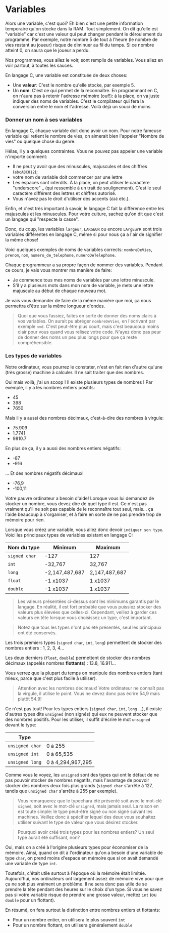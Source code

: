 # **Variables**

Alors une variable, c'est quoi?
Eh bien c'est une petite information temporaire qu'on stocke dans la RAM. Tout simplement.
On dit qu'elle est "variable" car c'est une valeur qui peut changer pendant le déroulement du programme. Par exemple, notre nombre 5 de tout à l'heure (le nombre de vies restant au joueur) risque de diminuer au fil du temps. Si ce nombre atteint 0, on saura que le joueur a perdu.

Nos programmes, vous allez le voir, sont remplis de variables. Vous allez en voir partout, à toutes les sauces.

En langage C, une variable est constituée de deux choses:

- Une **valeur**: C'est le nombre qu'elle stocke, par exemple 5.
- Un **nom**: C'est ce qui permet de la reconnaître. En programmant en C, on n'aura pas à retenir l'adresse mémoire (ouf!): à la place, on va juste indiquer des noms de variables. C'est le compilateur qui fera la conversion entre le nom et l'adresse. Voilà déjà un souci de moins.

### **Donner un nom à ses variables**

En langage C, chaque variable doit donc avoir un nom. Pour notre fameuse variable qui retient le nombre de vies, on aimerait bien l'appeler "Nombre de vies" ou quelque chose du genre.

Hélas, il y a quelques contraintes. Vous ne pouvez pas appeler une variable n'importe comment:

- Il ne peut y avoir que des minuscules, majuscules et des chiffres (`abcABC012`);
- votre nom de variable doit commencer par une lettre
- Les espaces sont interdits. À la place, on peut utiliser le caractère "underscore" \_ (qui ressemble à un trait de soulignement). C'est le seul caractère différent des lettres et chiffres autorisé.
- Vous n'avez pas le droit d'utiliser des accents (`éàê` etc.).

Enfin, et c'est très important à savoir, le langage C fait la différence entre les majuscules et les minuscules. Pour votre culture, sachez qu'on dit que c'est un langage qui "respecte la casse".

Donc, du coup, les variables `largeur`, `LARGEUR` ou encore `LArgEurR` sont trois variables différentes en langage C, même si pour nous ça a l'air de signifier la même chose!

Voici quelques exemples de noms de variables corrects: `nombreDeVies`, `prenom`, `nom`, `numero_de_telephone`, `numeroDeTelephone`.

Chaque programmeur a sa propre façon de nommer des variables. Pendant ce cours, je vais vous montrer ma manière de faire:

- Je commence tous mes noms de variables par une lettre minuscule.
- S'il y a plusieurs mots dans mon nom de variable, je mets une lettre majuscule au début de chaque nouveau mot.

Je vais vous demander de faire de la même manière que moi, ça nous permettra d'être sur la même longueur d'ondes.

> Quoi que vous fassiez, faites en sorte de donner des noms clairs à vos variables. On aurait pu abréger `nombreDeVies`, en l'écrivant par exemple `nvd`. C'est peut-être plus court, mais c'est beaucoup moins clair pour vous quand vous relisez votre code. N'ayez donc pas peur de donner des noms un peu plus longs pour que ça reste compréhensible.

### **Les types de variables**

Notre ordinateur, vous pourrez le constater, n'est en fait rien d'autre qu'une (très grosse) machine à calculer. Il ne sait traiter que des nombres.

Oui mais voilà, j'ai un scoop ! Il existe plusieurs types de nombres ! Par exemple, il y a les nombres entiers positifs:

- 45
- 398
- 7650

Mais il y a aussi des nombres décimaux, c'est-à-dire des nombres à virgule:

- 75.909
- 1.7741
- 9810.7

En plus de ça, il y a aussi des nombres entiers négatifs:

- -87
- -916

… Et des nombres négatifs décimaux!

- -76,9
- -100,11

Votre pauvre ordinateur a besoin d'aide! Lorsque vous lui demandez de stocker un nombre, vous devez dire de quel type il est. Ce n'est pas vraiment qu'il ne soit pas capable de le reconnaître tout seul, mais… ça l'aide beaucoup à s'organiser, et à faire en sorte de ne pas prendre trop de mémoire pour rien.

Lorsque vous créez une variable, vous allez donc devoir `indiquer son type`.
Voici les principaux types de variables existant en langage C:

| Nom du type   | Minimum        | Maximum       |
| ------------- | -------------- | ------------- |
| `signed char` | -127           | 127           |
| `int`         | -32,767        | 32,767        |
| `long`        | -2,147,487,687 | 2,147,487,687 |
| `float`       | -1 x1037       | 1 x1037       |
| `double`      | -1 x1037       | 1 x1037       |

> Les valeurs présentées ci-dessus sont les minimums garantis par le langage. En réalité, il est fort probable que vous puissiez stocker des valeurs plus élevées que celles-ci. Cependant, veillez à garder ces valeurs en tête lorsque vous choisissez un type, c'est important.

> Notez que tous les types n'ont pas été présentés, seul les principaux ont été conservés.

Les trois premiers types (`signed char`, `int`, `long`) permettent de stocker des nombres entiers : 1, 2, 3, 4…

Les deux derniers (`float`, `double`) permettent de stocker des nombres décimaux (appelés nombres **flottants**) : 13.8, 16.911…

Vous verrez que la plupart du temps on manipule des nombres entiers (tant mieux, parce que c'est plus facile à utiliser).

> Attention avec les nombres décimaux! Votre ordinateur ne connaît pas la virgule, il utilise le point. Vous ne devez donc pas écrire 54,9 mais plutôt 54.9!

Ce n'est pas tout! Pour les types entiers (`signed char`, `int`, `long` …), il existe d'autres types dits `unsigned` (non signés) qui eux ne peuvent stocker que des nombres positifs. Pour les utiliser, il suffit d'écrire le mot `unsigned` devant le type:

| Type            |                   |
| --------------- | ----------------- |
| `unsigned char` | 0 à 255           |
| `unsigned int`  | 0 à 65,535        |
| `unsigned long` | 0 à 4,294,967,295 |

Comme vous le voyez, les `unsigned` sont des types qui ont le défaut de ne pas pouvoir stocker de nombres négatifs, mais l'avantage de pouvoir stocker des nombres deux fois plus grands (`signed char` s'arrête à 127, tandis que `unsigned char` s'arrête à 255 par exemple).

> Vous remarquerez que le typechara été présenté soit avec le mot-clé `signed`, soit avec le mot-clé `unsigned`, mais jamais seul. La raison en est toute simple: le type peut-être signé ou non signé suivant les machines. Veillez donc à spécifier lequel des deux vous souhaitez utiliser suivant le type de valeur que vous désirez stocker.

> Pourquoi avoir créé trois types pour les nombres entiers? Un seul type aurait été suffisant, non?

Oui, mais on a créé à l'origine plusieurs types pour économiser de la mémoire. Ainsi, quand on dit à l'ordinateur qu'on a besoin d'une variable de type `char`, on prend moins d'espace en mémoire que si on avait demandé une variable de type `int`.

Toutefois, c'était utile surtout à l'époque où la mémoire était limitée. Aujourd'hui, nos ordinateurs ont largement assez de mémoire vive pour que ça ne soit plus vraiment un problème. Il ne sera donc pas utile de se prendre la tête pendant des heures sur le choix d'un type. Si vous ne savez pas si votre variable risque de prendre une grosse valeur, mettez `int` (ou `double` pour un flottant).

En résumé, on fera surtout la distinction entre nombres entiers et flottants:

- Pour un nombre entier, on utilisera le plus souvent `int`
- Pour un nombre flottant, on utilisera généralement `double`
